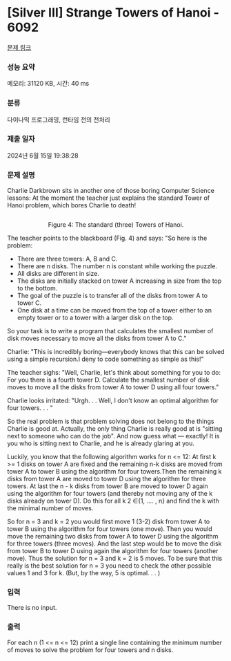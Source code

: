 # [Silver III] Strange Towers of Hanoi - 6092 

[문제 링크](https://www.acmicpc.net/problem/6092) 

### 성능 요약

메모리: 31120 KB, 시간: 40 ms

### 분류

다이나믹 프로그래밍, 런타임 전의 전처리

### 제출 일자

2024년 6월 15일 19:38:28

### 문제 설명

<p>Charlie Darkbrown sits in another one of those boring Computer Science lessons: At the moment the teacher just explains the standard Tower of Hanoi problem, which bores Charlie to death! </p>

<p style="text-align: center;"><img alt="" src="https://onlinejudgeimages.s3-ap-northeast-1.amazonaws.com/problem/6092/1.png"></p>

<p style="text-align: center;">Figure 4: The standard (three) Towers of Hanoi.</p>

<p>The teacher points to the blackboard (Fig. 4) and says: "So here is the problem: </p>

<ul>
	<li>There are three towers: A, B and C. </li>
	<li>There are n disks. The number n is constant while working the puzzle. </li>
	<li>All disks are different in size. </li>
	<li>The disks are initially stacked on tower A increasing in size from the top to the bottom. </li>
	<li>The goal of the puzzle is to transfer all of the disks from tower A to tower C. </li>
	<li>One disk at a time can be moved from the top of a tower either to an empty tower or to a tower with a larger disk on the top.</li>
</ul>

<p>So your task is to write a program that calculates the smallest number of disk moves necessary to move all the disks from tower A to C." </p>

<p>Charlie: "This is incredibly boring—everybody knows that this can be solved using a simple recursion.I deny to code something as simple as this!" </p>

<p>The teacher sighs: "Well, Charlie, let's think about something for you to do: For you there is a fourth tower D. Calculate the smallest number of disk moves to move all the disks from tower A to tower D using all four towers." </p>

<p>Charlie looks irritated: "Urgh. . . Well, I don't know an optimal algorithm for four towers. . . " </p>

<p>So the real problem is that problem solving does not belong to the things Charlie is good at. Actually, the only thing Charlie is really good at is "sitting next to someone who can do the job". And now guess what — exactly! It is you who is sitting next to Charlie, and he is already glaring at you. </p>

<p>Luckily, you know that the following algorithm works for n <= 12: At first k >= 1 disks on tower A are fixed and the remaining n-k disks are moved from tower A to tower B using the algorithm for four towers.Then the remaining k disks from tower A are moved to tower D using the algorithm for three towers. At last the n - k disks from tower B are moved to tower D again using the algorithm for four towers (and thereby not moving any of the k disks already on tower D). Do this for all k 2 ∈{1, .... , n} and find the k with the minimal number of moves. </p>

<p>So for n = 3 and k = 2 you would first move 1 (3-2) disk from tower A to tower B using the algorithm for four towers (one move). Then you would move the remaining two disks from tower A to tower D using the algorithm for three towers (three moves). And the last step would be to move the disk from tower B to tower D using again the algorithm for four towers (another move). Thus the solution for n = 3 and k = 2 is 5 moves. To be sure that this really is the best solution for n = 3 you need to check the other possible values 1 and 3 for k. (But, by the way, 5 is optimal. . . )</p>

### 입력 

 <p>There is no input.</p>

### 출력 

 <p>For each n (1 <= n <= 12) print a single line containing the minimum number of moves to solve the problem for four towers and n disks.</p>

